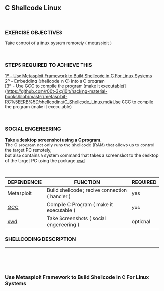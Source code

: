 ## C Shellcode Linux

<br />

### EXERCISE OBJECTIVES
Take control of a linux system remotely ( metasploit )

<br />

### STEPS REQUIRED TO ACHIEVE THIS
[1º - Use Metasploit Framework to Build Shellcode in C For Linux Systems](https://github.com/r00t-3xp10it/hacking-material-books/blob/master/metasploit-RC%5BERB%5D/shellcoding/C_Shellcode_Linux.md#Use-Metasploit-Framework-to-Build-Shellcode-in-C-For-Linux-Systems)<br />
[2º - Embedding (shellcode in C) into a C program](https://github.com/r00t-3xp10it/hacking-material-books/blob/master/metasploit-RC%5BERB%5D/shellcoding/C_Shellcode_Linux.md#Embedding-(shellcode-in-C)-into-a-C-program)<br />
[3º - Use GCC to compile the program (make it executable)](https://github.com/r00t-3xp10it/hacking-material-books/blob/master/metasploit-RC%5BERB%5D/shellcoding/C_Shellcode_Linux.md#Use GCC to compile the program (make it executable)<br />

<br />

### SOCIAL ENGENEERING
**Take a desktop screenshot using a C program.**<br />
The C program not only runs the shellcode (RAM) that allows us to control the target PC remotely,<br />
but also contains a system command that takes a screenshot to the desktop of the target PC using the package [xwd](https://mmm)<br />

<br />

| DEPENDENCIE | FUNCTION | REQUIRED |
|---|---|---|
| Metasploit | Build shellcode ; recive connection ( handler )| yes |
| [GCC](https://www.cyberciti.biz/faq/debian-linux-install-gnu-gcc-compiler/) | Compile C Program ( make it executable ) | yes |
| [xwd](http://blog.tordeu.com/?p=135) | Take Screenshots ( social engeneering ) | optional |


### SHELLCODING DESCRIPTION


---

<br /><br /><br />

### Use Metasploit Framework to Build Shellcode in C For Linux Systems



